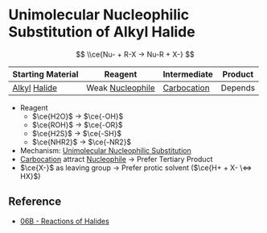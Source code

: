 # Unimolecular Nucleophilic Substitution of Alkyl Halide

$$
\\ce{Nu- + R-X -> Nu-R + X-}
$$

|Starting Material|Reagent|Intermediate|Product|
|-----------------|-------|------------|-------|
|[Alkyl](../../Functional%20Group/Alkyl%20Group.md) [Halide](../../Functional%20Group/Halo%20Group.md)|Weak [Nucleophile](../Reaction%20Component/Nucleophile.md)|[Carbocation](../Reaction%20Component/Carbocation.md)|Depends|

* Reagent
  * $\ce{H2O}$ → $\ce{-OH}$
  * $\ce{ROH}$ → $\ce{-OR}$
  * $\ce{H2S}$ → $\ce{-SH}$
  * $\ce{NHR2}$ → $\ce{-NR2}$
* Mechanism: [Unimolecular Nucleophilic Substitution](../Classification%20of%20Organic%20Reaction/Unimolecular%20Nucleophilic%20Substitution.md)
* [Carbocation](../Reaction%20Component/Carbocation.md) attract [Nucleophile](../Reaction%20Component/Nucleophile.md) → Prefer Tertiary Product
* $\ce{X-}$ as leaving group → Prefer protic solvent ($\ce{H+ + X- \<=> HX}$)

## Reference

* [06B - Reactions of Halides](../../../../../00%20-%20Summary/SCCH134%20-%20Organic%20Chemistry%20for%20Medical%20Science/06B%20-%20Reactions%20of%20Halides.md)
